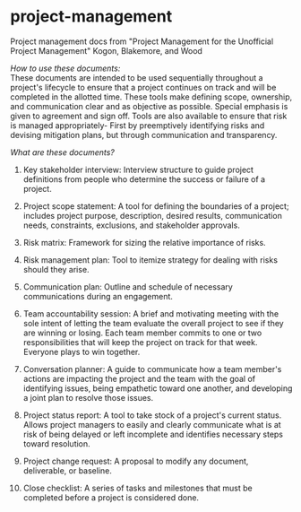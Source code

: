 # project-management
Project management docs from "Project Management for the Unofficial Project Management" Kogon, Blakemore, and Wood

*How to use these documents:*  
These documents are intended to be used sequentially throughout a project's lifecycle to ensure that a project continues on track and will be completed in the allotted time. These tools make defining scope, ownership, and communication clear and as objective as possible. Special emphasis is given to agreement and sign off. Tools are also available to ensure that risk is managed appropriately- First by preemptively identifying risks and devising mitigation plans, but through communication and transparency.

*What are these documents?*

1. Key stakeholder interview: Interview structure to guide project definitions from people who determine the success or failure of a project.

2. Project scope statement: A tool for defining the boundaries of a project; includes project purpose, description, desired results, communication needs, constraints, exclusions, and stakeholder approvals.

3. Risk matrix: Framework for sizing the relative importance of risks.

4. Risk management plan: Tool to itemize strategy for dealing with risks should they arise.

5. Communication plan: Outline and schedule of necessary communications during an engagement.

6. Team accountability session: A brief and motivating meeting with the sole intent of letting the team evaluate the overall project to see if they are winning or losing. Each team member commits to one or two responsibilities that will keep the project on track for that week. Everyone plays to win together.

7. Conversation planner: A guide to communicate how a team member's actions are impacting the project and the team with the goal of identifying issues, being empathetic toward one another, and developing a joint plan to resolve those issues.

8. Project status report: A tool to take stock of a project's current status. Allows project managers to easily and clearly communicate what is at risk of being delayed or left incomplete and identifies necessary steps toward resolution.

9. Project change request: A proposal to modify any document, deliverable, or baseline.

10. Close checklist: A series of tasks and milestones that must be completed before a project is considered done.
